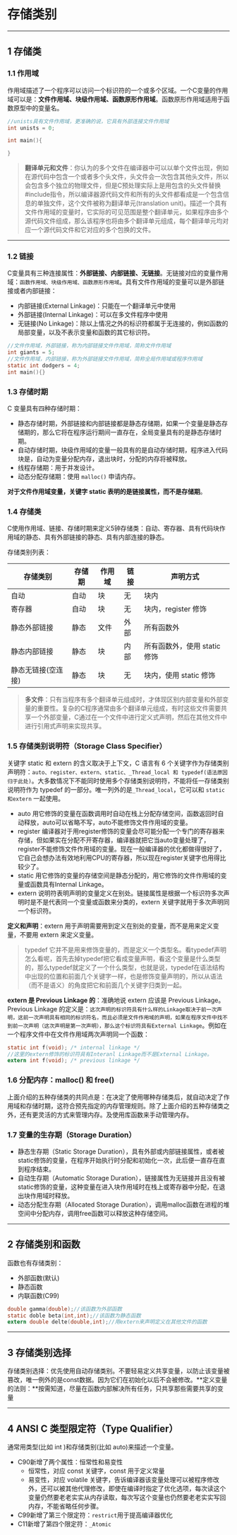 # 存储类别

---
## 1 存储类

### 1.1 作用域

作用域描述了一个程序可以访问一个标识符的一个或多个区域。一个C变量的作用域可以是：**文件作用域、块级作用域、函数原形作用域**。函数原形作用域适用于函数原型中的变量名。

```c
//unists具有文件作用域，更准确的说，它具有外部连接文件作用域
int unists = 0;

int main(){

}
```

>**翻译单元和文件**：你认为的多个文件在编译器中可以以单个文件出现，例如在源代码中包含一个或者多个头文件，头文件会一次包含其他头文件，所以会包含多个独立的物理文件，但是C预处理实际上是用包含的头文件替换#include指令，所以编译器源代码文件和所有的头文件都看成是一个包含信息的单独文件，这个文件被称为翻译单元(translation unit)。描述一个具有文件作用域的变量时，它实际的可见范围是整个翻译单元，如果程序由多个源代码文件组成，那么该程序也将由多个翻译单元组成，每个翻译单元均对应一个源代码文件和它对应的多个包换的文件。

---
### 1.2 链接

C变量具有三种连接属性：**外部链接、内部链接、无链接**。无链接对应的变量作用域：`函数作用域、块级作用域、函数原形作用域`。具有文件作用域的变量可以是外部链接或者内部链接：

- 内部链接(External Linkage)：只能在一个翻译单元中使用
- 外部链接(Internal Linkage)：可以在多文件程序中使用
- 无链接(No Linkage)：除以上情况之外的标识符都属于无连接的，例如函数的局部变量，以及不表示变量和函数的其它标识符。

```c
//文件作用域，外部链接，称为内部链接文件作用域，简称文件作用域
int giants = 5;
//文件作用域，内部链接，称为外部链接文件作用域，简称全局作用域或程序作用域
static int dodgers = 4;
int main(){}
```

### 1.3 存储时期

C 变量具有四种存储时期：

- 静态存储时期，外部链接和内部链接都是静态存储期，如果一个变量是静态存储期的，那么它将在程序运行期间一直存在，全局变量具有的是静态存储时期。
- 自动存储时期，块级作用域的变量一般具有的是自动存储时期，程序进入代码块是，自动为变量分配内存，退出块时，分配的内存将被释放。
- 线程存储期：用于并发设计。
- 动态分配存储期：使用 `malloc()` 申请内存。

**对于文件作用域变量，关键字 static 表明的是链接属性，而不是存储期**。

### 1.4 存储类

C使用作用域、链接、存储时期来定义5钟存储类：自动、寄存器、具有代码块作用域的静态、具有外部链接的静态、具有内部连接的静态。

存储类别列表：

存储类别|存储期|作用域|链接|声明方式
---|---|---|---|---|
自动|自动|块|无|块内
寄存器|自动|块|无|块内，register 修饰
静态外部链接|静态|文件|外部|所有函数外
静态内部链接|静态|块|内部|所有函数外，使用 static 修饰
静态无链接(空连接)|静态|块|无|块内，使用 static 修饰

>**多文件**：只有当程序有多个翻译单元组成时，才体现区别内部变量和外部变量的重要性。复杂的C程序通常由多个翻译单元组成，有时这些文件需要共享一个外部变量，C通过在一个文件中进行定义式声明，然后在其他文件中进行引用式声明来实现共享。

### 1.5 存储类别说明符（Storage Class Specifier）

关键字 static 和 extern 的含义取决于上下文，C 语言有 6 个关键字作为存储类别声明符：`auto、register、extern、static、_Thread_local 和 typedef(语法原因归于此处)`。大多数情况下不能同时使用多个存储类别说明符，不能将任一存储类别说明符作为 typedef 的一部分。唯一列外的是`_Thread_local`，它可以和 `static和extern` 一起使用。

- auto 用它修饰的变量在函数调用时自动在栈上分配存储空间，函数返回时自动释放，auto可以省略不写，auto不能修饰文件作用域的变量。
- register 编译器对于用register修饰的变量会尽可能分配一个专门的寄存器来存储，但如果实在分配不开寄存器，编译器就把它当auto变量处理了，register不能修饰文件作用域的变量。现在一般编译器的优化都做得很好了，它自己会想办法有效地利用CPU的寄存器，所以现在register关键字也用得比较少了。
- static 用它修饰的变量的存储空间是静态分配的，用它修饰的文件作用域的变量或函数具有Internal Linkage。
- extern 说明符表明声明的变量定义在别处。链接属性是根据一个标识符多次声明时是不是代表同一个变量或函数来分类的，extern 关键字就用于多次声明同一个标识符。

**定义和声明**：extern 用于声明需要用到定义在别处的变量，而不是用来定义变量，不要用 extern 来定义变量。

>typedef 它并不是用来修饰变量的，而是定义一个类型名。看typedef声明怎么看呢，首先去掉typedef把它看成变量声明，看这个变量是什么类型的，那么typedef就定义了一个什么类型，也就是说，typedef在语法结构中出现的位置和前面几个关键字一样，也是修饰变量声明的，所以从语法（而不是语义）的角度把它和前面几个关键字归类到一起。

**extern 是 Previous Linkage 的**：准确地说 extern 应该是 Previous Linkage。Previous Linkage 的定义是：`这次声明的标识符具有什么样的Linkage取决于前一次声明，这前一次声明具有相同的标识符名，而且必须是文件作用域的声明，如果在程序文件中找不到前一次声明（这次声明是第一次声明），那么这个标识符具有External Linkage`。例如在一个程序文件中在文件作用域两次声明同一个函数：

```c
static int f(void); /* internal linkage */
//这里的extern修饰的标识符具有Interanl Linkage而不是External Linkage。
extern int f(void); /* previous linkage */
```

### 1.6 分配内存：malloc() 和  free()

上面介绍的五种存储类的共同点是：在决定了使用哪种存储类后，就自动决定了作用域和存储时期，这符合预先指定的内存管理规则。除了上面介绍的五种存储类之外，还有更灵活的方式来管理内存。及使用库函数来手动管理内存。

### 1.7 变量的生存期（Storage Duration）

- 静态生存期（Static Storage Duration），具有外部或内部链接属性，或者被static修饰的变量，在程序开始执行时分配和初始化一次，此后便一直存在直到程序结束。
- 自动生存期（Automatic Storage Duration），链接属性为无链接并且没有被static修饰的变量，这种变量在进入块作用域时在栈上或寄存器中分配，在退出块作用域时释放。
- 动态分配生存期（Allocated Storage Duration），调用malloc函数在进程的堆空间中分配内存，调用free函数可以释放这种存储空间。

---
## 2 存储类别和函数

函数也有存储类别：

- 外部函数(默认)
- 静态函数
- 内联函数(C99)

```c
double gamma(double);//该函数为外部函数
static doble beta(int,int);//该函数为静态函数
extern double delte(double,int);//用extern来声明定义在其他文件的函数
```

---
## 3 存储类别选择

存储类别选择：优先使用自动存储类别。不要轻易定义共享变量，以防止该变量被篡改，唯一例外的是const数据。因为它们在初始化以后不会被修改。**定义变量的法则：**按需知道，尽量在函数内部解决所有任务，只共享那些需要共享的变量

---
## 4 ANSI C 类型限定符（Type Qualifier）

通常用类型(比如 int )和存储类别(比如 auto)来描述一个变量。

- C90新增了两个属性：恒常性和易变性
  - 恒常性，对应 const 关键字，const 用于定义常量
  - 易变性，对应 volatile 关键字，告诉编译器该变量处理可以被程序修改外，还可以被其他代理修改，即使在编译时指定了优化选项，每次读这个变量仍然要老老实实从内存读取，每次写这个变量也仍然要老老实实写回内存，不能省略任何步骤。
- C99新增了第三个限定符：`restrict`用于提高编译器优化
- C11新增了第四个限定符：`_Atomic`